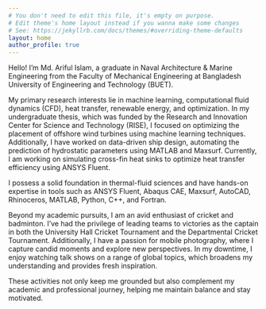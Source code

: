 ```yaml
---
# You don't need to edit this file, it's empty on purpose.
# Edit theme's home layout instead if you wanna make some changes
# See: https://jekyllrb.com/docs/themes/#overriding-theme-defaults
layout: home
author_profile: true
---
```

Hello! I’m Md. Ariful Islam, a graduate in Naval Architecture & Marine Engineering from the Faculty of Mechanical Engineering at Bangladesh University of Engineering and Technology (BUET).

My primary research interests lie in machine learning, computational fluid dynamics (CFD), heat transfer, renewable energy, and optimization. In my undergraduate thesis, which was funded by the Research and Innovation Center for Science and Technology (RISE), I focused on optimizing the placement of offshore wind turbines using machine learning techniques. Additionally, I have worked on data-driven ship design, automating the prediction of hydrostatic parameters using MATLAB and Maxsurf. Currently, I am working on simulating cross-fin heat sinks to optimize heat transfer efficiency using ANSYS Fluent.

I possess a solid foundation in thermal-fluid sciences and have hands-on expertise in tools such as ANSYS Fluent, Abaqus CAE, Maxsurf, AutoCAD, Rhinoceros, MATLAB, Python, C++, and Fortran.

Beyond my academic pursuits, I am an avid enthusiast of cricket and badminton. I’ve had the privilege of leading teams to victories as the captain in both the University Hall Cricket Tournament and the Departmental Cricket Tournament. Additionally, I have a passion for mobile photography, where I capture candid moments and explore new perspectives. In my downtime, I enjoy watching talk shows on a range of global topics, which broadens my understanding and provides fresh inspiration.

These activities not only keep me grounded but also complement my academic and professional journey, helping me maintain balance and stay motivated.


